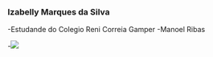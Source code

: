### Izabelly Marques da Silva
-Estudande do Colegio Reni Correia Gamper
-Manoel Ribas

-![](https://media.tenor.com/3-4yTLEM2_QAAAAC/cute-cat.gif)

